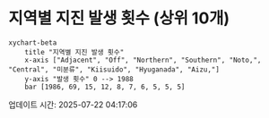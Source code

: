 # 지역별 지진 발생 횟수 (상위 10개)

```mermaid
xychart-beta
    title "지역별 지진 발생 횟수"
    x-axis ["Adjacent", "Off", "Northern", "Southern", "Noto,", "Central", "미분류", "Kiisuido", "Hyuganada", "Aizu,"]
    y-axis "발생 횟수" 0 --> 1988
    bar [1986, 69, 15, 12, 8, 7, 6, 5, 5, 5]
```

업데이트 시간: 2025-07-22 04:17:06
